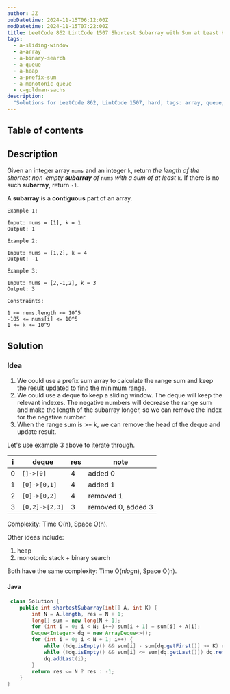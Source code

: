 ```yaml
---
author: JZ
pubDatetime: 2024-11-15T06:12:00Z
modDatetime: 2024-11-15T07:22:00Z
title: LeetCode 862 LintCode 1507 Shortest Subarray with Sum at Least K
tags:
  - a-sliding-window
  - a-array
  - a-binary-search
  - a-queue
  - a-heap
  - a-prefix-sum
  - a-monotonic-queue
  - c-goldman-sachs
description:
  "Solutions for LeetCode 862, LintCode 1507, hard, tags: array, queue, sliding window, heap, monotonic queue, binary search, prefix sum."
---
```


## Table of contents

## Description

Given an integer array `nums` and an integer `k`, return _the length of the shortest non-empty **subarray** of_ `nums` _with a sum of at least_ `k`. If there is no such **subarray**, return `-1`.

A **subarray** is a **contiguous** part of an array.

```shell
Example 1:

Input: nums = [1], k = 1
Output: 1

Example 2:

Input: nums = [1,2], k = 4
Output: -1

Example 3:

Input: nums = [2,-1,2], k = 3
Output: 3

Constraints:

1 <= nums.length <= 10^5
-105 <= nums[i] <= 10^5
1 <= k <= 10^9
```

## Solution

### Idea

1. We could use a prefix sum array to calculate the range sum and keep the result updated to find the minimum range.
2. We could use a deque to keep a sliding window. The deque will keep the relevant indexes. The negative numbers will decrease the range sum and make the length of the subarray longer, so we can remove the index for the negative number.
3. When the range sum is >= k, we can remove the head of the deque and update result.

Let's use example 3 above to iterate through.

| i | deque          | res | note               |
|---|----------------|-----|--------------------|
| 0 | `[]->[0]`      | 4   | added 0            |
| 1 | `[0]->[0,1]`   | 4   | added 1            |
| 2 | `[0]->[0,2]`   | 4   | removed 1          |
| 3 | `[0,2]->[2,3]` | 3   | removed 0, added 3 |

Complexity: Time O(n), Space O(n).

Other ideas include:

1. heap
2. monotonic stack + binary search

Both have the same complexity: Time O(n*log*n), Space O(n).

#### Java

```java
 class Solution {
    public int shortestSubarray(int[] A, int K) {
        int N = A.length, res = N + 1;
        long[] sum = new long[N + 1];
        for (int i = 0; i < N; i++) sum[i + 1] = sum[i] + A[i];
        Deque<Integer> dq = new ArrayDeque<>();
        for (int i = 0; i < N + 1; i++) {
            while (!dq.isEmpty() && sum[i] - sum[dq.getFirst()] >= K) res = Math.min(res, i - dq.removeFirst());
            while (!dq.isEmpty() && sum[i] <= sum[dq.getLast()]) dq.removeLast();
            dq.addLast(i);
        }
        return res <= N ? res : -1;
    }
}
```
